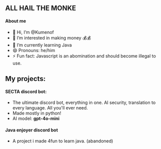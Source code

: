 ## **ALL HAIL THE MONKE**
#### About me
- 👋 Hi, I’m @Kumenof
- 👀 I’m interested in making money 💰💰
- 🌱 I’m currently learning Java
- 😄 Pronouns: he/him
- ⚡ Fun fact: Javascript is an abomination and should become illegal to use.

## My projects:
#### **SECTA discord bot**:
  - The ultimate discord bot, everything in one. AI security, translation to every language. All you'll ever need.
  - Made mostly in python!
  - AI model: **gpt-4o-mini**
#### **Java enjoyer discord bot**
  - A project i made 4fun to learn java. (abandoned)


<!---
Kumenof/Kumenof is a ✨ special ✨ repository because its `README.md` (this file) appears on your GitHub profile.
You can click the Preview link to take a look at your changes.
--->
